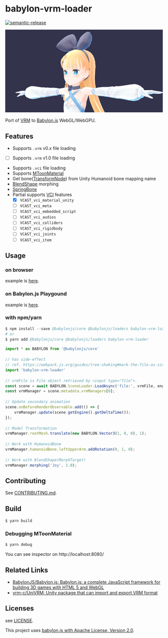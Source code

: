 # babylon-vrm-loader

[![semantic-release](https://img.shields.io/badge/%20%20%F0%9F%93%A6%F0%9F%9A%80-semantic--release-e10079.svg)](https://github.com/semantic-release/semantic-release)

![alicia.png](alicia.png)

Port of [VRM](https://github.com/vrm-c/vrm-specification/) to [Babylon.js](https://www.babylonjs.com/) WebGL/WebGPU.

## Features

- Supports `.vrm` v0.x file loading
- [ ] Supports `.vrm` v1.0 file loading
- Supports `.vci` file loading
- Supports [MToonMaterial](../babylon-mtoon-material)
- Get bone([TransformNode](https://doc.babylonjs.com/typedoc/classes/BABYLON.TransformNode)) from Unity Humanoid bone mapping name
- [BlendShape](https://vrm.dev/univrm/blendshape/univrm_blendshape/) morphing
- [SpringBone](https://vrm.dev/univrm/springbone/univrm_secondary/)
- Partial supports [VCI](https://github.com/virtual-cast/VCI) features
    - [x] `VCAST_vci_material_unity`
    - [ ] `VCAST_vci_meta`
    - [ ] `VCAST_vci_embedded_script`
    - [ ] `VCAST_vci_audios`
    - [ ] `VCAST_vci_colliders`
    - [ ] `VCAST_vci_rigidbody`
    - [ ] `VCAST_vci_joints`
    - [ ] `VCAST_vci_item`

## Usage

### on browser

example is [here](https://codepen.io/anon/pen/zQXyxL?editors=1010).

### on Babylon.js Playgound

example is [here](https://playground.babylonjs.com/#K5W35Y).

### with npm/yarn

```s
$ npm install --save @babylonjs/core @babylonjs/loaders babylon-vrm-loader
# or
$ yarn add @babylonjs/core @babylonjs/loaders babylon-vrm-loader
```

```ts
import * as BABYLON from '@babylonjs/core'

// has side-effect
// ref. https://webpack.js.org/guides/tree-shaking#mark-the-file-as-side-effect-free
import 'babylon-vrm-loader'

// vrmFile is File object retrieved by <input type="file">.
const scene = await BABYLON.SceneLoader.LoadAsync('file:', vrmFile, engine);
const vrmManager = scene.metadata.vrmManagers[0];

// Update secondary animation
scene.onBeforeRenderObservable.add(() => {
    vrmManager.update(scene.getEngine().getDeltaTime());
});

// Model Transformation
vrmManager.rootMesh.translate(new BABYLON.Vector3(1, 0, 0), 1);

// Work with HumanoidBone
vrmManager.humanoidBone.leftUpperArm.addRotation(0, 1, 0);

// Work with BlendShape(MorphTarget)
vrmManager.morphing('Joy', 1.0);
```

## Contributing

See [CONTRIBUTING.md](./CONTRIBUTING.md).

## Build

```s
$ yarn build
```

### Debugging MToonMaterial

```s
$ yarn debug
```

You can see inspector on http://localhost:8080/

## Related Links

- [BabylonJS/Babylon.js: Babylon.js: a complete JavaScript framework for building 3D games with HTML 5 and WebGL](https://github.com/BabylonJS/Babylon.js)
- [vrm-c/UniVRM: Unity package that can import and export VRM format](https://github.com/vrm-c/UniVRM)

## Licenses

see [LICENSE](./LICENSE).

This project uses [babylon.js with Apache License, Version 2.0](https://github.com/BabylonJS/Babylon.js/blob/master/license.md).
